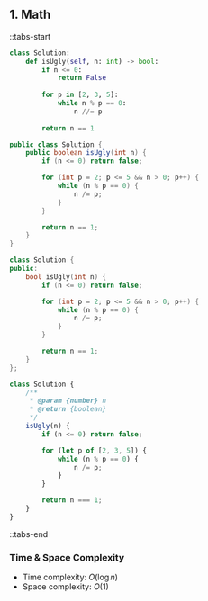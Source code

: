 ## 1. Math

::tabs-start

```python
class Solution:
    def isUgly(self, n: int) -> bool:
        if n <= 0:
            return False
        
        for p in [2, 3, 5]:
            while n % p == 0:
                n //= p
        
        return n == 1
```

```java
public class Solution {
    public boolean isUgly(int n) {
        if (n <= 0) return false;

        for (int p = 2; p <= 5 && n > 0; p++) {
            while (n % p == 0) {
                n /= p;
            }
        }

        return n == 1;
    }
}
```

```cpp
class Solution {
public:
    bool isUgly(int n) {
        if (n <= 0) return false;

        for (int p = 2; p <= 5 && n > 0; p++) {
            while (n % p == 0) {
                n /= p;
            }
        }

        return n == 1;
    }
};
```

```javascript
class Solution {
    /**
     * @param {number} n
     * @return {boolean}
     */
    isUgly(n) {
        if (n <= 0) return false;

        for (let p of [2, 3, 5]) {
            while (n % p == 0) {
                n /= p;
            }
        }

        return n === 1;
    }
}
```

::tabs-end

### Time & Space Complexity

* Time complexity: $O(\log n)$
* Space complexity: $O(1)$